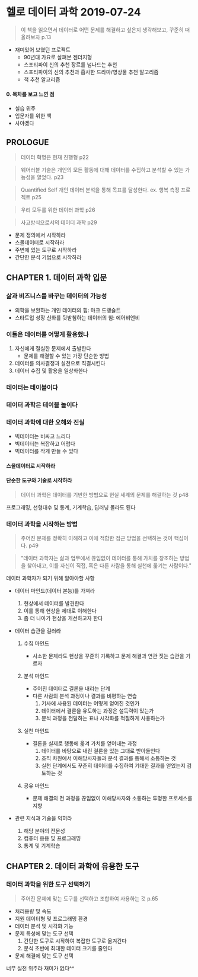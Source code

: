 # 헬로 데이터 과학 2019-07-24
> 이 책을 읽으면서 데이터로 어떤 문제를 해결하고 싶은지 생각해보고, 꾸준히 떠올려보자 p.13

* 재미있어 보였던 프로젝트
    - 90년대 가요로 살펴본 젠더지형
    - 스포티파이 신의 추천 장르를 넘나드는 추천
    - 스포티파이의 신의 추천과 흡사한 드라마/영상물 추천 알고리즘
    - 책 추천 알고리즘

#### 0. 목차를 보고 느낀 점
- 실습 위주
- 입문자를 위한 책
- 사야겠다
## PROLOGUE
> 데이터 혁명은 현재 진행형 p22

> 웨어러블 기술은 개인의 모든 활동에 대해 데이터를 수집하고 분석할 수 있는 가능성을 열었다. p23

> Quantified Self 개인 데이터 분석을 통해 목표를 달성한다. ex. 행복 측정 프로젝트 p25

> 우리 모두를 위한 데이터 과학 p26

> 사고방식으로서의 데이터 과학 p29

- 문제 정의에서 시작하라
- 스몰데이터로 시작하라
- 주변에 있는 도구로 시작하라
- 간단한 분석 기법으로 시작하라

## CHAPTER 1. 데이터 과학 입문
### 삶과 비즈니스를 바꾸는 데이터의 가능성
- 의학을 보완하는 개인 데이터의 힘: 마크 드랭숄트
- 스타트업 성장 신화를 뒷받침하는 데이터의 힘: 에어비앤비
### 이들은 데이터를 어떻게 활용했나
1. 자신에게 절실한 문제에서 출발한다
    - 문제를 해결할 수 있는 가장 단순한 방법
2. 데이터를 의사결정과 실천으로 직결시킨다
3. 데이터 수집 및 활용을 일상화한다
### 데이터는 테이블이다
### 데이터 과학은 테이블 놀이다
### 데이터 과학에 대한 오해와 진실
- 빅데이터는 비싸고 느리다
- 빅데이터는 복잡하고 어렵다
- 빅데이터를 작게 만들 수 있다
#### 스몰데이터로 시작하라
#### 단순한 도구와 기술로 시작하라
> 데이터 과학은 데이터를 기반한 방법으로 현실 세계의 문제를 해결하는 것 p48

프로그래밍, 선형대수 및 통계, 기계학습, 딥러닝 몰라도 된다
### 데이터 과학을 시작하는 방법
> 주어진 문제를 정확히 이해하고 이에 적합한 접근 방법을 선택하는 것이 핵심이다. p49

> "데이터 과학자는 삶과 업무에서 끊임없이 데이터를 통해 가치를 창조하는 방법을 찾아내고, 이를 자신이 직접, 혹은 다른 사람을 통해 실천에 옮기는 사람이다."

데이터 과학자가 되기 위해 알아야할 사항
- 데이터 마인드(데이터 본능)를 가져라
    1. 현상에서 데이터를 발견한다
    2. 이를 통해 현상을 제대로 이해한다
    3. 좀 더 나아가 현상을 개선하고자 한다

- 데이터 습관을 길러라
    1. 수집 마인드
        - 사소한 문제라도 현상을 꾸준히 기록하고 문제 해결과 연관 짓는 습관을 기르자
    2. 분석 마인드
        - 주어진 데이터로 결론을 내리는 단계
        - 다른 사람의 분석 과정이나 결과를 비평하는 연습
            1. 기사에 사용된 데이터는 어떻게 얻어진 것인가
            2. 데이터에서 결론을 유도하는 과정은 설득력이 있는가
            3. 분석 과정을 전달하는 표나 시각화를 적절하게 사용하는가

    3. 실천 마인드
        - 결론을 실제로 행동에 옮겨 가치를 얻어내는 과정
            1. 데이터를 바탕으로 내린 결론을 있는 그대로 받아들인다
            2. 조직 차원에서 이해당사자들과 분석 결과를 통해서 소통하는 것 
            3. 실천 단계에서도 꾸준히 데이터를 수집하여 기대한 결과를 얻었는지 검토하는 것

    4. 공유 마인드
        - 문제 해결의 전 과정을 끊임없이 이해당사자와 소통하는 투명한 프로세스를 지향

- 관련 지식과 기술을 익혀라
    1. 해당 분야의 전문성
    2. 컴퓨터 응용 및 프로그래밍
    3. 통계 및 기계학습

## CHAPTER 2. 데이터 과학에 유용한 도구
### 데이터 과학을 위한 도구 선택하기
> 주어진 문제에 맞는 도구를 선택하고 조합하여 사용하는 것 p.65
- 처리용량 및 속도
- 지원 데이터형 및 프로그래밍 환경
- 데이터 분석 및 시각화 기능
- 문제 특성에 맞는 도구 선택
    1. 간단한 도구로 시작하여 복잡한 도구로 옮겨간다
    2. 분석 초반에 최대한 데이터 크기를 줄인다
- 문제 해결에 맞는 도구 선택

너무 실전 위주라 재미가 없다^^